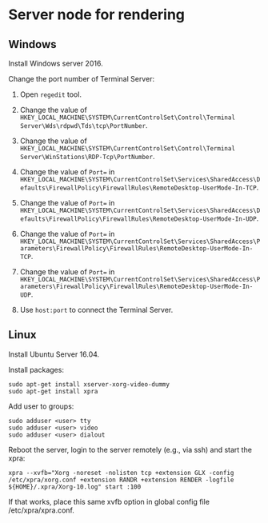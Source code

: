 ﻿<!--
#
# Copyright (c) 2015, Xin YUAN, courses of Zhejiang University
# All rights reserved.
#
# This program is free software; you can redistribute it and/or
# modify it under the terms of the 2-Clause BSD License.
#
# Author contact information:
#   yxxinyuan@zju.edu.cn
#
-->

# Server node for rendering

## Windows

Install Windows server 2016.

Change the port number of Terminal Server:

1. Open `regedit` tool.

1. Change the value of `HKEY_LOCAL_MACHINE\SYSTEM\CurrentControlSet\Control\Terminal Server\Wds\rdpwd\Tds\tcp\PortNumber`.

1. Change the value of `HKEY_LOCAL_MACHINE\SYSTEM\CurrentControlSet\Control\Terminal Server\WinStations\RDP-Tcp\PortNumber`.

1. Change the value of `Port=` in `HKEY_LOCAL_MACHINE\SYSTEM\CurrentControlSet\Services\SharedAccess\Defaults\FirewallPolicy\FirewallRules\RemoteDesktop-UserMode-In-TCP`.

1. Change the value of `Port=` in `HKEY_LOCAL_MACHINE\SYSTEM\CurrentControlSet\Services\SharedAccess\Defaults\FirewallPolicy\FirewallRules\RemoteDesktop-UserMode-In-UDP`.

1. Change the value of `Port=` in `HKEY_LOCAL_MACHINE\SYSTEM\CurrentControlSet\Services\SharedAccess\Parameters\FirewallPolicy\FirewallRules\RemoteDesktop-UserMode-In-TCP`.

1. Change the value of `Port=` in `HKEY_LOCAL_MACHINE\SYSTEM\CurrentControlSet\Services\SharedAccess\Parameters\FirewallPolicy\FirewallRules\RemoteDesktop-UserMode-In-UDP`.

1. Use `host:port` to connect the Terminal Server.

## Linux

Install Ubuntu Server 16.04.

Install packages:

```
sudo apt-get install xserver-xorg-video-dummy
sudo apt-get install xpra
```

Add user to groups:

```
sudo adduser <user> tty
sudo adduser <user> video
sudo adduser <user> dialout
```

Reboot the server, login to the server remotely (e.g., via ssh) and start the xpra:

```
xpra --xvfb="Xorg -noreset -nolisten tcp +extension GLX -config /etc/xpra/xorg.conf +extension RANDR +extension RENDER -logfile ${HOME}/.xpra/Xorg-10.log" start :100
```

If that works, place this same xvfb option in global config file /etc/xpra/xpra.conf.
